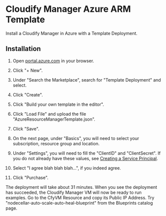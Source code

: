 # Cloudify Manager Azure ARM Template

Install a Cloudify Manager in Azure with a Template Deployment.

## Installation

1. Open [portal.azure.com](https://portal.azure.com) in your browser.

2. Click "+ New".

3. Under "Search the Marketplace", search for "Template Deployment" and select.

4. Click "Create".

5. Click "Build your own template in the editor".

6. Click "Load File" and upload the file "AzureResourceManagerTemplate.json".

7. Click "Save".

8. On the next page, under "Basics", you will need to select your subscription, resource group and location.

9. Under "Settings", you will need to fill the "ClientID" and "ClientSecret". If you do not already have these values, see [Creating a Service Principal](https://docs.microsoft.com/en-gb/azure/azure-resource-manager/resource-group-create-service-principal-portal).

10. Select "I agree blah blah blah...", if you indeed agree.

11. Click "Purchase".

The deployment will take about 31 minutes. When you see the deployment has succeeded, the Cloudify Manager VM will now be ready to run examples. Go to the CfyVM Resource and copy its Public IP Address. Try "nodecellar-auto-scale-auto-heal-blueprint" from the Blueprints catalog page.
